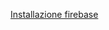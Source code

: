 
[Installazione firebase]([https://www.genome.gov/](https://firebase.google.com/codelabs/firebase-web?hl=it#9))
